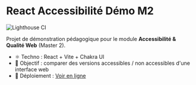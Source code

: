 
# React Accessibilité Démo M2

![Lighthouse CI](https://github.com/mariegautron/react-accessibilite-demo-m2/actions/workflows/lighthouse-ci.yml/badge.svg)

Projet de démonstration pédagogique pour le module **Accessibilité & Qualité Web** (Master 2).

- ⚛️ Techno : React + Vite + Chakra UI
- 🎯 Objectif : comparer des versions accessibles / non accessibles d'une interface web
- 🚀 Déploiement : [Voir en ligne](https://react-accessibilite-demo-m2.vercel.app)